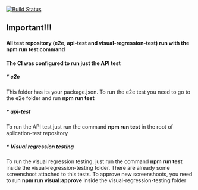 [![Build Status](https://travis-ci.com/cristissouza/multiple-tests-repository.svg?branch=master)](https://travis-ci.com/cristissouza/multiple-tests-repository)


## Important!!!
#### All test repository (e2e, api-test and visual-regression-test) run with the **npm run test** command
#### The CI was configured to run just the API test

##### * e2e
 This folder has its your package.json.
 To run the e2e test you need to go to the e2e folder and run **npm run test**

##### * api-test
To run the API test just run the command  **npm run test** in the root of aplication-test repository


##### * Visual regression testing
To run the visual regression testing, just run the command  **npm run test** inside the visual-regression-testing folder.
There are already some screenshoot attached to this tests.
To approve new screenshoots, you need to run **npm run visual:approve** inside the visual-regression-testing folder
